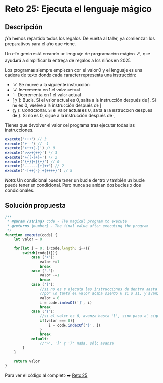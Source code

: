 # Reto 25: Ejecuta el lenguaje mágico
## Descripción
¡Ya hemos repartido todos los regalos! De vuelta al taller, ya comienzan los preparativos para el año que viene.

Un elfo genio está creando un lenguaje de programación mágico 🪄, que ayudará a simplificar la entrega de regalos a los niños en 2025.

Los programas siempre empiezan con el valor 0 y el lenguaje es una cadena de texto donde cada caracter representa una instrucción:

* '>' Se mueve a la siguiente instrucción
* '+' Incrementa en 1 el valor actual
* '-' Decrementa en 1 el valor actual
* [ y ]: Bucle. Si el valor actual es 0, salta a la instrucción después de ]. Si no es 0, vuelve a la instrucción después de [
* {y }: Condicional. Si el valor actual es 0, salta a la instrucción después de }. Si no es 0, sigue a la instrucción después de {

Tienes que devolver el valor del programa tras ejecutar todas las instrucciones.

```js
execute('+++') // 3
execute('+--') // -1
execute('>+++[-]') // 0
execute('>>>+{++}') // 3
execute('+{[-]+}+') // 2
execute('{+}{+}{+}') // 0
execute('------[+]++') // 2
execute('-[++{-}]+{++++}') // 5
```
_Nota_: Un condicional puede tener un bucle dentro y también un bucle puede tener un condicional. Pero nunca se anidan dos bucles o dos condicionales.

## Solución propuesta

```js
/**
 * @param {string} code - The magical program to execute
 * @returns {number} - The final value after executing the program
 */
function execute(code) {
    let valor = 0

    for(let i = 0; i<code.length; i++){
        switch(code[i]){
            case ('+'): 
                valor +=1
                break
            case ('-'):
                valor -=1
                break
            case ('['):
                //si no es 0 ejecuta las instrucciones de dentro hasta que da 0, y si lo es salta a ']'
                //por lo tanto el valor acaba siendo 0 sí o sí, y avanza hasta después de ']'
                valor = 0
                i = code.indexOf(']', i)
                break
            case ('{'):
                //si el valor es 0, avanza hasta '}', sino pasa al siguiente
                if(valor === 0){
                    i = code.indexOf('}', i)
                }
                break
            default:
                //'>', ']' y '}' nada, sólo avanza
        }
    }

    return valor
}
```

Para ver el código al completo :arrow_right:
[Reto 25](https://github.com/Sara-404/adventjs-2024/blob/main/reto25.js)
